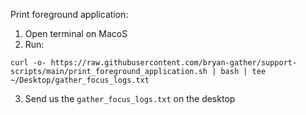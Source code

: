 
Print foreground application:

1. Open terminal on MacoS
2. Run:
```
curl -o- https://raw.githubusercontent.com/bryan-gather/support-scripts/main/print_foreground_application.sh | bash | tee ~/Desktop/gather_focus_logs.txt
```
3. Send us the `gather_focus_logs.txt` on the desktop
